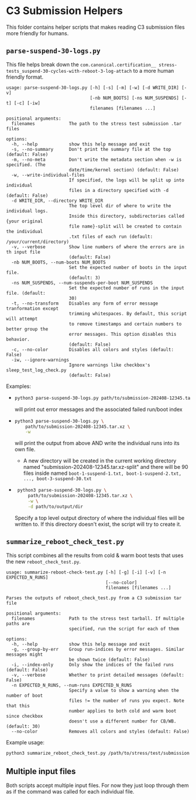 # C3 Submission Helpers

This folder contains helper scripts that makes reading C3
submission files more friendly for humans.

## `parse-suspend-30-logs.py`

This file helps break down the `com.canonical.certification__
stress-tests_suspend-30-cycles-with-reboot-3-log-attach` to a more human friendly format.

```plaintext
usage: parse-suspend-30-logs.py [-h] [-s] [-m] [-w] [-d WRITE_DIR] [-v]
                                [-nb NUM_BOOTS] [-ns NUM_SUSPENDS] [-t] [-c] [-iw]
                                filenames [filenames ...]

positional arguments:
  filenames             The path to the stress test submission .tar files

options:
  -h, --help            show this help message and exit
  -s, --no-summary      Don't print the summary file at the top (default: False)
  -m, --no-meta         Don't write the metadata section when -w is specified. (The
                        date/time/kernel section) (default: False)
  -w, --write-individual-files
                        If specified, the logs will be split up into individual
                        files in a directory specified with -d (default: False)
  -d WRITE_DIR, --directory WRITE_DIR
                        The top level dir of where to write the individual logs.
                        Inside this directory, subdirectories called {your original
                        file name}-split will be created to contain the individual
                        .txt files of each run (default: /your/current/directory)
  -v, --verbose         Show line numbers of where the errors are in th input file
                        (default: False)
  -nb NUM_BOOTS, --num-boots NUM_BOOTS
                        Set the expected number of boots in the input file.
                        (default: 3)
  -ns NUM_SUSPENDS, --num-suspends-per-boot NUM_SUSPENDS
                        Set the expected number of runs in the input file. (default:
                        30)
  -t, --no-transform    Disables any form of error message tranformation except
                        trimming whitespaces. By default, this script will attempt
                        to remove timestamps and certain numbers to better group the
                        error messages. This option disables this behavior.
                        (default: False)
  -c, --no-color        Disables all colors and styles (default: False)
  -iw, --ignore-warnings
                        Ignore warnings like checkbox's sleep_test_log_check.py
                        (default: False)

```

Examples:

- ```bash
  python3 parse-suspend-30-logs.py path/to/submission-202408-12345.tar.xz
  ```

  will print out error messages and the associated failed run/boot index

- ```bash
  python3 parse-suspend-30-logs.py \
      path/to/submission-202408-12345.tar.xz \
      -w
  ```

  will print the output from above AND write the individual runs into its own
  file.

  - A new directory will be created in the current working directory named
    "submission-202408-12345.tar.xz-split" and there will be
    90 files inside named `boot-1-suspend-1.txt, boot-1-suspend-2.txt, ..., boot-3-suspend-30.txt`

- ```bash
   python3 parse-suspend-30-logs.py \
       path/to/submission-202408-12345.tar.xz \
       -w \
       -d path/to/output/dir
  ```

  Specify a top level output directory of where the individual files will be written to.
  If this directory doesn't exist, the script will try to create it.

## `summarize_reboot_check_test.py`

This script combines all the results from cold & warm boot tests that uses the
new `reboot_check_test.py`.

<!-- markdownlint-disable MD013 -->

```plaintext
usage: summarize-reboot-check-test.py [-h] [-g] [-i] [-v] [-n EXPECTED_N_RUNS]
                                      [--no-color]
                                      filenames [filenames ...]

Parses the outputs of reboot_check_test.py from a C3 submission tar file

positional arguments:
  filenames             Path to the stress test tarball. If multiple paths are
                        specified, run the script for each of them

options:
  -h, --help            show this help message and exit
  -g, --group-by-err    Group run-indices by error messages. Similar messages might
                        be shown twice (default: False)
  -i, --index-only      Only show the indices of the failed runs (default: False)
  -v, --verbose         Whether to print detailed messages (default: False)
  -n EXPECTED_N_RUNS, --num-runs EXPECTED_N_RUNS
                        Specify a value to show a warning when the number of boot
                        files != the number of runs you expect. Note that this
                        number applies to both cold and warm boot since checkbox
                        doesn't use a different number for CB/WB. (default: 30)
  --no-color            Removes all colors and styles (default: False)

```

<!-- markdownlint-enable MD013 -->

Example usage:

```bash
python3 summarize_reboot_check_test.py /path/to/stress/test/submission.tar.xz
```

## Multiple input files

Both scripts accept multiple input files. For now they just loop through them as if the command was called for each individual file.